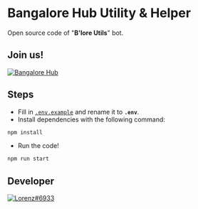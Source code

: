 # Bangalore Hub Utility & Helper

Open source code of "**B'lore Utils**" bot.

## Join us!

[![Bangalore Hub](https://discordapp.com/api/guilds/1023702510730494012/widget.png?style=banner3)](https://dsc.gg/bangalore)

## Steps

-   Fill in [`.env.example`](https://github.com/Dqrshan/Bangalore-Hub/blob/main/.env.example) and rename it to **`.env`**.
-   Install dependencies with the following command:

```bash
npm install
```

-   Run the code!

```bash
npm run start
```

## Developer

[![Lorenz#6933](https://lanyard.cnrad.dev/api/838620835282812969?idleMessage=https%3A%2F%2Fdarshan.studio%2F)](https://discord.com/users/838620835282812969)
